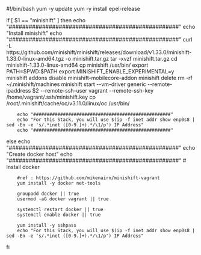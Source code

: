 

#!/bin/bash
yum -y update
yum -y install epel-release

if [ $1 == "minishift" ]
then
        echo "###################################################"
        echo "Install minishift"
        echo "###################################################"
        curl -L https://github.com/minishift/minishift/releases/download/v1.33.0/minishift-1.33.0-linux-amd64.tgz -o minishift.tar.gz
        tar -xvzf minishift.tar.gz
        cd minishift-1.33.0-linux-amd64
        cp minishift /usr/bin/
        export PATH=$PWD:$PATH
        export MINISHIFT_ENABLE_EXPERIMENTAL=y
        minishift addons disable minishift-mobilecore-addon
        minishift delete
        rm -rf ~/.minishift/machines
        minishift start --vm-driver generic --remote-ipaddress $2 --remote-ssh-user vagrant --remote-ssh-key /home/vagrant/.ssh/minishift.key
        cp /root/.minishift/cache/oc/v3.11.0/linux/oc /usr/bin/

        echo "###################################################"
        echo "For this Stack, you will use $(ip -f inet addr show enp0s8 | sed -En -e 's/.*inet ([0-9.]+).*/\1/p') IP Address"
        echo "###################################################"
else
        echo "###################################################"
        echo "Create docker host"
        echo "###################################################"
        # Install docker

        #ref : https://github.com/mikenairn/minishift-vagrant
        yum install -y docker net-tools

        groupadd docker || true
        usermod -aG docker vagrant || true

        systemctl restart docker || true
        systemctl enable docker || true

        yum install -y sshpass
        echo "For this Stack, you will use $(ip -f inet addr show enp0s8 | sed -En -e 's/.*inet ([0-9.]+).*/\1/p') IP Address"
fi